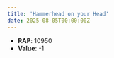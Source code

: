 ```yaml
---
title: 'Hammerhead on your Head'
date: 2025-08-05T00:00:00Z
---
```

- **RAP**: 10950
- **Value**: -1

